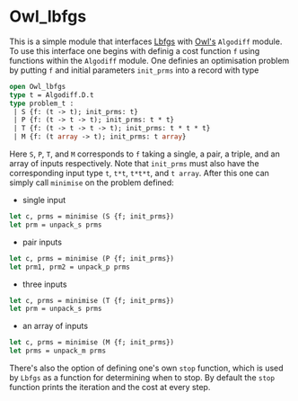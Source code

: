 # Owl_lbfgs

This is a simple module that interfaces [Lbfgs](https://github.com/Chris00/L-BFGS-ocaml/) with [Owl's](https://github.com/owlbarn/owl) `Algodiff` module.
To use this interface one begins with definig a cost function `f` using functions within the `Algodiff` module.
One definies an optimisation problem by putting `f` and initial parameters `init_prms` into a record with type
```ocaml
open Owl_lbfgs
type t = Algodiff.D.t
type problem_t : 
 | S {f: (t -> t); init_prms: t}
 | P {f: (t -> t -> t); init_prms: t * t}
 | T {f: (t -> t -> t -> t); init_prms: t * t * t}
 | M {f: (t array -> t); init_prms: t array}
```
Here `S`, `P`, `T`, and `M` corresponds to `f` taking a single, a pair, a triple, and an array of inputs respectively. 
Note that `init_prms` must also have the corresponding input type `t`, `t*t`, `t*t*t`, and `t array`.
After this one can simply call `minimise` on the problem defined:

* single input
```ocaml
let c, prms = minimise (S {f; init_prms})
let prm = unpack_s prms 
```

* pair inputs
```ocaml
let c, prms = minimise (P {f; init_prms})
let prm1, prm2 = unpack_p prms 
```

* three inputs
```ocaml
let c, prms = minimise (T {f; init_prms})
let prm = unpack_s prms 
```


* an array of inputs
```ocaml
let c, prms = minimise (M {f; init_prms})
let prms = unpack_m prms 
```

There's also the option of defining one's own `stop` function, which is used by `Lbfgs` as a function for determining when to stop. By default the `stop` function prints the iteration and the cost at every step.




